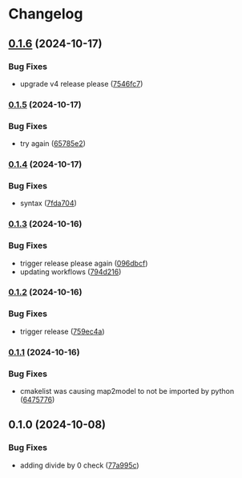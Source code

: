 # Changelog

## [0.1.6](https://github.com/Loop3D/map2model_cpp/compare/v0.1.5...v0.1.6) (2024-10-17)


### Bug Fixes

* upgrade v4 release please ([7546fc7](https://github.com/Loop3D/map2model_cpp/commit/7546fc7b27d2301a501d8b78cfb825a0df1894b0))

### [0.1.5](https://www.github.com/Loop3D/map2model_cpp/compare/v0.1.4...v0.1.5) (2024-10-17)


### Bug Fixes

* try again ([65785e2](https://www.github.com/Loop3D/map2model_cpp/commit/65785e2998ec99e86e7bded659d3f77c056539f7))

### [0.1.4](https://www.github.com/Loop3D/map2model_cpp/compare/v0.1.3...v0.1.4) (2024-10-17)


### Bug Fixes

* syntax ([7fda704](https://www.github.com/Loop3D/map2model_cpp/commit/7fda704e5fa0ee9d9b07de49eb09448617a545f5))

### [0.1.3](https://www.github.com/Loop3D/map2model_cpp/compare/v0.1.2...v0.1.3) (2024-10-16)


### Bug Fixes

* trigger release please again ([096dbcf](https://www.github.com/Loop3D/map2model_cpp/commit/096dbcf0ceb57d0f3a17a6cb7491cf39d45dc5d2))
* updating workflows ([794d216](https://www.github.com/Loop3D/map2model_cpp/commit/794d21650f362c837b0c6a1a28c0715419633161))

### [0.1.2](https://www.github.com/Loop3D/map2model_cpp/compare/v0.1.1...v0.1.2) (2024-10-16)


### Bug Fixes

* trigger release ([759ec4a](https://www.github.com/Loop3D/map2model_cpp/commit/759ec4a29621663ce642fad309ded9e729de0df3))

### [0.1.1](https://www.github.com/Loop3D/map2model_cpp/compare/v0.1.0...v0.1.1) (2024-10-16)


### Bug Fixes

* cmakelist was causing map2model to not be imported by python ([6475776](https://www.github.com/Loop3D/map2model_cpp/commit/64757762ac352688a3fd18f15b62024b1d44ddab))

## 0.1.0 (2024-10-08)


### Bug Fixes

* adding divide by 0 check ([77a995c](https://www.github.com/Loop3D/map2model_cpp/commit/77a995cf402e29d1418d2f3d911ec6f35db22a51))
